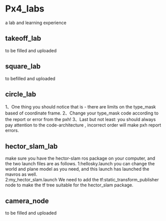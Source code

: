 # Px4_labs
a lab and learning experience
## takeoff_lab
to be filled and uploaded
## square_lab
to befilled and uploaded
## circle_lab
1、One thing you should notice that is - there are limits on the type_mask based of coordinate frame.
2、Change your type_mask code according to the report or error from the pxh!
3、Last but not least: you should always pay attention to the code-architecture , incorrect order will make pxh report errors.
## hector_slam_lab
make sure you have the hector-slam ros package on your computer, and the two launch files are as follows.
1:hellosky.launch you can change the world and plane model as you need, and this launch has launched the mavros as well.  
2:my_hector_slam.launch We need to add the tf:static_transform_publisher node to make the tf tree suitable for the hector_slam package.  
## camera_node
to be filled and uploaded
